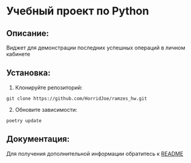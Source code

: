 # Учебный проект по Python

## Описание:

Виджет для демонстрации последних успешных операций в личном кабинете

## Установка:

1. Клонируйте репозиторий:
```
git clone https://github.com/HorridJoe/ramzes_hw.git
```
2. Обновите зависимости:
```
poetry update
```
## Документация:
Для получения дополнительной информации обратитесь к [README](.\README.md)